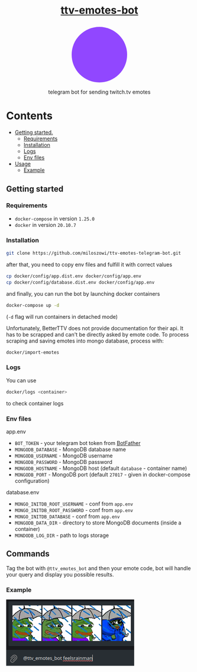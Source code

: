 # <p align="center"> [ttv-emotes-bot](http://t.me/ttv_emotes_bot)
<p align="center"> <img src="docs/logo.png" width="150" style="border-radius: 50%"/>
<p align="center"> telegram bot for sending twitch.tv emotes

# Contents

* [Getting started.](#getting-started)
    * [Requirements](#requirements)
    * [Installation](#installation)
    * [Logs](#logs)
    * [Env files](#env-files)
* [Usage](#usage)
    * [Example](#example)

## Getting started

### Requirements
- `docker-compose` in version `1.25.0`
- `docker` in version `20.10.7`

### Installation
```bash
git clone https://github.com/miloszowi/ttv-emotes-telegram-bot.git
```
after that, you need to copy env files and fulfill it with correct values
```bash
cp docker/config/app.dist.env docker/config/app.env
cp docker/config/database.dist.env docker/config/app.env
```
and finally, you can run the bot by launching docker containers
```bash
docker-compose up -d
```
(`-d` flag will run containers in detached mode)

Unfortunately, BetterTTV does not provide documentation for their api.
It has to be scrapped and can't be directly asked by emote code.
To process scraping and saving emotes into mongo database, process with:
```bash
docker/import-emotes
```
### Logs
You can use
```bash
docker/logs <container>
```
to check container logs
### Env files
app.env
- `BOT_TOKEN` - your telegram bot token from [BotFather](https://telegram.me/BotFather)
- `MONGODB_DATABASE` - MongoDB database name
- `MONGODB_USERNAME` - MongoDB username
- `MONGODB_PASSWORD` - MongoDB password
- `MONGODB_HOSTNAME` - MongoDB host (default `database` - container name)
- `MONGODB_PORT` - MongoDB port (default `27017` - given in docker-compose configuration)

database.env
- `MONGO_INITDB_ROOT_USERNAME` - conf from `app.env`
- `MONGO_INITDB_ROOT_PASSWORD` - conf from `app.env`
- `MONGO_INITDB_DATABASE` - conf from `app.env`
- `MONGODB_DATA_DIR` - directory to store MongoDB documents (inside a container)
- `MONDODB_LOG_DIR` - path to logs storage 
## Commands
Tag the bot with `@ttv_emotes_bot` and then your emote code, bot will handle your query and display you possible results.

### Example
![example bot usage](docs/example.png)